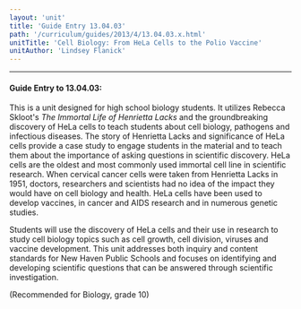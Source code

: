 ```yaml
---
layout: 'unit'
title: 'Guide Entry 13.04.03'
path: '/curriculum/guides/2013/4/13.04.03.x.html'
unitTitle: 'Cell Biology: From HeLa Cells to the Polio Vaccine'
unitAuthor: 'Lindsey Flanick'
---
```


<body>
<hr/>
 <h4>
  Guide Entry to 13.04.03:
 </h4>
 <p>
  This is a unit designed for high school biology students. It utilizes Rebecca Skloot's
  <i>
   The Immortal Life of Henrietta Lacks
  </i>
  and the groundbreaking discovery of HeLa cells to teach students about cell biology, pathogens and infectious diseases. The story of Henrietta Lacks and significance of HeLa cells provide a case study to engage students in the material and to teach them about the importance of asking questions in scientific discovery. HeLa cells are the oldest and most commonly used immortal cell line in scientific research. When cervical cancer cells were taken from Henrietta Lacks in 1951, doctors, researchers and scientists had no idea of the impact they would have on cell biology and health. HeLa cells have been used to develop vaccines, in cancer and AIDS research and in numerous genetic studies.
 </p>
<p>
  Students will use the discovery of HeLa cells and their use in research to study cell biology topics such as cell growth, cell division, viruses and vaccine development. This unit addresses both inquiry and content standards for New Haven Public Schools and focuses on identifying and developing scientific questions that can be answered through scientific investigation.
 </p>
 <p>
  <b>
  </b>
 </p>
 <p>
  (Recommended for Biology, grade 10)
 </p>

</body>
